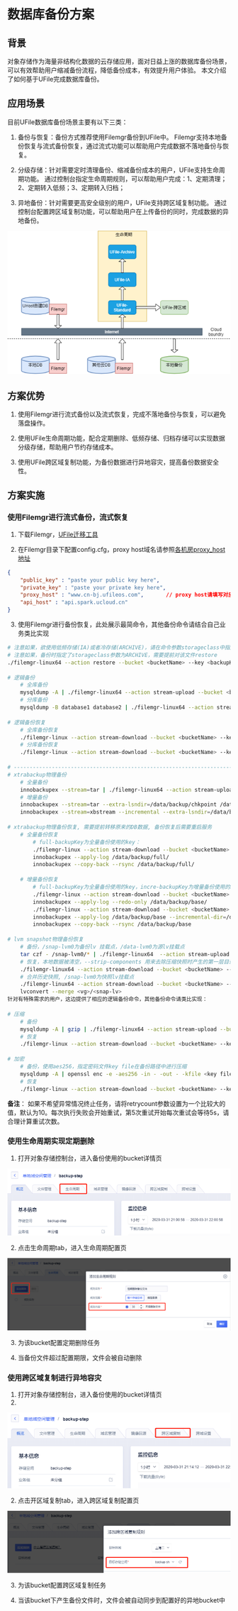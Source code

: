 # 数据库备份方案

## 背景
对象存储作为海量非结构化数据的云存储应用，面对日益上涨的数据库备份场景，可以有效帮助用户缩减备份流程，降低备份成本，有效提升用户体验。
本文介绍了如何基于UFile完成数据库备份。

## 应用场景
目前UFile数据库备份场景主要有以下三类：

1. 备份与恢复：备份方式推荐使用Filemgr备份到UFile中。
Filemgr支持本地备份恢复与流式备份恢复，通过流式功能可以帮助用户完成数据不落地备份与恢复。

2. 分级存储：针对需要定时清理备份、缩减备份成本的用户，UFile支持生命周期功能。
通过控制台指定生命周期规则，可以帮助用户完成：1、定期清理；2、定期转入低频；3、定期转入归档；

3. 异地备份：针对需要更高安全级别的用户，UFile支持跨区域复制功能。
通过控制台配置跨区域复制功能，可以帮助用户在上传备份的同时，完成数据的异地备份。

![image](/images/backup1.png)

## 方案优势
1. 使用Filemgr进行流式备份以及流式恢复，完成不落地备份与恢复，可以避免落盘操作。

2. 使用UFile生命周期功能，配合定期删除、低频存储、归档存储可以实现数据分级存储，帮助用户节约存储成本。

3. 使用UFile跨区域复制功能，为备份数据进行异地容灾，提高备份数据安全性。

## 方案实施
### 使用Filemgr进行流式备份，流式恢复
1. 下载Filemgr，[UFile迁移工具](ufile/tools/tools/tools_file)

2. 在Filemgr目录下配置config.cfg，proxy host域名请参照[各机房proxy_host地址](ufile/faq?id=%e5%90%84%e6%9c%ba%e6%88%bfproxy_host%e5%9c%b0%e5%9d%80%e5%88%86%e5%88%ab%e6%98%af%e4%bb%80%e4%b9%88%ef%bc%9f)
```json
{
    "public_key" : "paste your public key here",
    "private_key" : "paste your private key here",
    "proxy_host" : "www.cn-bj.ufileos.com",       // proxy host请填写对应地域域名
    "api_host" : "api.spark.ucloud.cn"
}
```
3. 使用Filemgr进行备份恢复，此处展示最简命令，其他备份命令请结合自己业务类比实现

```bash
# 注意如果，欲使用低频存储(IA)或者冷存储(ARCHIVE)，请在命令参数storageclass中指定，支持三种值：STANDARD, IA, ARCHIVE
# 注意如果，备份时指定了storageclass参数为ARCHIVE，需要提前对该文件restore
./filemgr-linux64 --action restore --bucket <bucketName> --key <backupKey>
 
# 逻辑备份
    # 全库备份
    mysqldump -A | ./filemgr-linux64 --action stream-upload --bucket <bucketName> --key <all-backupKey> --file stdin --threads <threads> --retrycount <retry> --storageclass <storage-class>
    # 分库备份
    mysqldump -B database1 database2 | ./filemgr-linux64 --action stream-upload --bucket <bucketName> --key <part-backupKey> --file stdin --threads <threads> --retrycount <retry> --storageclass <storage-class>
 
# 逻辑备份恢复
    # 全库备份恢复
    ./filemgr-linux --action stream-download --bucket <bucketName> --key <all-backupKey> --threads <threads> --retrycount <retry> 2>./error.log | mysql
    # 分库备份恢复
    ./filemgr-linux --action stream-download --bucket <bucketName> --key <part-backupKey> --threads <threads> --retrycount <retry> 2>./error.log | mysql
 
# ---------------------------------------------------------------------------------------------------------------------------------------------------------------------------------------
# xtrabackup物理备份
    # 全量备份
    innobackupex --stream=tar | ./filemgr-linux64 --action stream-upload --bucket <bucketName> --key <full-backupKey> --file stdin --threads <threads> --retrycount <retry> --storageclass <storage-class>
    # 增量备份
    innobackupex --stream=tar --extra-lsndir=/data/backup/chkpoint /data/backup/tmp/ | ./filemgr-linux64 --action stream-upload --bucket <bucketName> --key <incre-backupKey-base> --file stdin --threads <threads> --retrycount <retry> --storageclass <storage-class> # 全备
    innobackupex --stream=xbstream --incremental --extra-lsndir=/data/backup/chkpoint --incremental-basedir=/data/backup/chkpoint /data/backup/tmp/ | ./filemgr-linux64 --action stream-upload --bucket <bucketName> --key <incre-backupKey-incre> --file stdin --threads <threads> --retrycount <retry> --storageclass <storage-class> # 增备
 
# xtrabackup物理备份恢复, 需要提前转移原来的DB数据, 备份恢复后需要重启服务
    # 全量备份恢复
        # full-backupKey为全量备份使用的key：
        ./filemgr-linux --action stream-download --bucket <bucketName> --key <full-backupKey> --threads <threads> --retrycount <retry> 2>./error.log | tar xf - -C /data/backup/full/
        innobackupex --apply-log /data/backup/full/
        innobackupex --copy-back --rsync /data/backup/full/
 
    # 增量备份恢复
        # full-backupKey为全量备份使用的key，incre-backupKey为增量备份使用的key：
        ./filemgr-linux --action stream-download --bucket <bucketName> --key <incre-backupKey-base> --threads <threads> --retrycount <retry> 2>./error.log | tar xf - -C /data/backup/base/
        innobackupex --apply-log --redo-only /data/backup/base/
        ./filemgr-linux --action stream-download --bucket <bucketName> --key <incre-backupKey-incre> --threads <threads> --retrycount <retry> 2>./error.log | xbstream -x -C /data/backup/incre
        innobackupex --apply-log /data/backup/base --incremental-dir=/data/backup/incre
        innobackupex --copy-back --rsync /data/backup/base
 
# lvm snapshot物理备份恢复
    # 备份，/snap-lvm0为备份lv 挂载点，/data-lvm0为源lv挂载点
    tar czf - /snap-lvm0/* | ./filemgr-linux64  --action stream-upload --bucket <bucketName> --key <lvmsnap-backupKey> --file stdin
    # 恢复，本地数据被清空，--strip-components 用来去除压缩快照时产生的第一层目录
    ./filemgr-linux64 --action stream-download --bucket <bucketName> --key <lvmsnap-backupKey> 2>./error.log | tar xzf - -C /data-lvm0/ --strip-components 1
    # 合并历史快照, /snap-lvm0为快照lv挂载点
    ./filemgr-linux64 --action stream-download --bucket <bucketName> --key <lvmsnap-backupKey> 2>./error.log | tar xzf - -C /snap-lvm0/ --strip-components 1
    lvconvert --merge <vg>/<snap-lv>
针对有特殊需求的用户，这边提供了相应的逻辑备份命令，其他备份命令请类比实现：

# 压缩
    # 备份
    mysqldump -A | gzip | ./filemgr-linux64 --action stream-upload --bucket <bucketName> --key <all-backupKey> --file stdin --threads <threads> --retrycount <retry> --storageclass <storage-class>
    # 恢复
    ./filemgr-linux --action stream-download --bucket <bucketName> --key <all-backupKey> --threads <threads> --retrycount <retry> 2>./error.log | gzip -d | mysql
 
# 加密
    # 备份，使用aes256，指定密码文件key file在备份路径中进行压缩
    mysqldump -A | openssl enc -e -aes256 -in - -out - -kfile <key file> | ./filemgr-linux64 --action stream-upload --bucket <bucketName> --key <all-backupKey> --file stdin --threads <threads> --retrycount <retry> --storageclass <storage-class>
    # 恢复
    ./filemgr-linux --action stream-download --bucket <bucketName> --key <all-backupKey> --threads <threads> --retrycount <retry> 2>./error.log | openssl enc -d -aes256 -in - -out - -kfile <key file> | mysql
```
**备注**：
如果不希望异常情况终止任务，请将retrycount参数设置为一个比较大的值，默认为10。每次执行失败会开始重试，第5次重试开始每次重试会等待5s，请合理计算重试次数。

### 使用生命周期实现定期删除
1. 打开对象存储控制台，进入备份使用的bucket详情页

![image](/images/backup2.png)

2. 点击生命周期tab，进入生命周期配置页

![image](/images/backup3.png)

3. 为该bucket配置定期删除任务

4. 当备份文件超过配置期限，文件会被自动删除

### 使用跨区域复制进行异地容灾
1. 打开对象存储控制台，进入备份使用的bucket详情页
2. 
![image](/images/backup4.png)

2. 点击开区域复制tab，进入跨区域复制配置页

![image](/images/backup5.png)

3. 为该bucket配置跨区域复制任务

4. 当该bucket下产生备份文件时，文件会被自动同步到配置好的异地bucket中